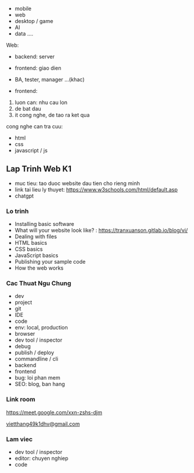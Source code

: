 - mobile
- web
- desktop / game
- AI
- data ....


Web:
- backend: server
- frontend: giao dien
- BA, tester, manager ...(khac)

- frontend:
1. luon can: nhu cau lon
2. de bat dau
3. it cong nghe, de tao ra ket qua

cong nghe can tra cuu:
- html
- css
- javascript / js

## Lap Trinh Web K1
- muc tieu: tao duoc website dau tien cho rieng minh
- link tai lieu ly thuyet: https://www.w3schools.com/html/default.asp
- chatgpt
### Lo trinh
- Installing basic software
- What will your website look like? : https://tranxuanson.gitlab.io/blog/vi/
- Dealing with files
- HTML basics
- CSS basics
- JavaScript basics
- Publishing your sample code
- How the web works
  
### Cac Thuat Ngu Chung
- dev
- project
- git
- IDE
- code
- env: local, production
- browser
- dev tool / inspector
- debug
- publish / deploy
- commandline / cli
- backend
- frontend
- bug: loi phan mem
- SEO: blog, ban hang


### Link room
https://meet.google.com/xxn-zshs-djm

vietthang49k1dhv@gmail.com

### Lam viec
- dev tool / inspector
- editor: chuyen nghiep 
- code

